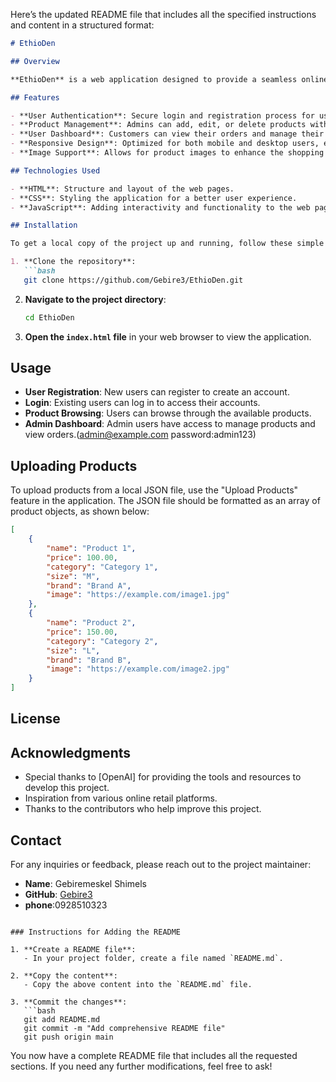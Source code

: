 Here’s the updated README file that includes all the specified instructions and content in a structured format:

```markdown
# EthioDen

## Overview

**EthioDen** is a web application designed to provide a seamless online shopping experience for clothing and accessories tailored to the Ethiopian market. The application offers an intuitive user interface for both customers and administrators, making it easy to browse products, manage orders, and handle user registrations.

## Features

- **User Authentication**: Secure login and registration process for users.
- **Product Management**: Admins can add, edit, or delete products with ease.
- **User Dashboard**: Customers can view their orders and manage their profiles.
- **Responsive Design**: Optimized for both mobile and desktop users, ensuring accessibility across devices.
- **Image Support**: Allows for product images to enhance the shopping experience.

## Technologies Used

- **HTML**: Structure and layout of the web pages.
- **CSS**: Styling the application for a better user experience.
- **JavaScript**: Adding interactivity and functionality to the web pages.

## Installation

To get a local copy of the project up and running, follow these simple steps:

1. **Clone the repository**:
   ```bash
   git clone https://github.com/Gebire3/EthioDen.git
   ```

2. **Navigate to the project directory**:
   ```bash
   cd EthioDen
   ```

3. **Open the `index.html` file** in your web browser to view the application.

## Usage

- **User Registration**: New users can register to create an account.
- **Login**: Existing users can log in to access their accounts.
- **Product Browsing**: Users can browse through the available products.
- **Admin Dashboard**: Admin users have access to manage products and view orders.(admin@example.com password:admin123)

## Uploading Products

To upload products from a local JSON file, use the "Upload Products" feature in the application. The JSON file should be formatted as an array of product objects, as shown below:

```json
[
    {
        "name": "Product 1",
        "price": 100.00,
        "category": "Category 1",
        "size": "M",
        "brand": "Brand A",
        "image": "https://example.com/image1.jpg"
    },
    {
        "name": "Product 2",
        "price": 150.00,
        "category": "Category 2",
        "size": "L",
        "brand": "Brand B",
        "image": "https://example.com/image2.jpg"
    }
]
```



## License


## Acknowledgments

- Special thanks to [OpenAI] for providing the tools and resources to develop this project.
- Inspiration from various online retail platforms.
- Thanks to the contributors who help improve this project.

## Contact

For any inquiries or feedback, please reach out to the project maintainer:

- **Name**: Gebiremeskel Shimels
- **GitHub**: [Gebire3](https://github.com/Gebire3)
- **phone**:0928510323

```

### Instructions for Adding the README

1. **Create a README file**:
   - In your project folder, create a file named `README.md`.

2. **Copy the content**: 
   - Copy the above content into the `README.md` file.

3. **Commit the changes**:
   ```bash
   git add README.md
   git commit -m "Add comprehensive README file"
   git push origin main
   ```

You now have a complete README file that includes all the requested sections. If you need any further modifications, feel free to ask!
